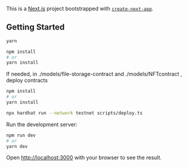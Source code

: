 This is a [Next.js](https://nextjs.org/) project bootstrapped with [`create-next-app`](https://github.com/vercel/next.js/tree/canary/packages/create-next-app).

## Getting Started

```bash
yarn
```

```bash
npm install
# or
yarn install
```

If needed, in ./models/file-storage-contract and ./models/NFTcontract , deploy contracts
```bash
npm install
# or
yarn install
```

```bash
npx hardhat run --network testnet scripts/deploy.ts
```

Run the development server:

```bash
npm run dev
# or
yarn dev
```

Open [http://localhost:3000](http://localhost:3000) with your browser to see the result.
